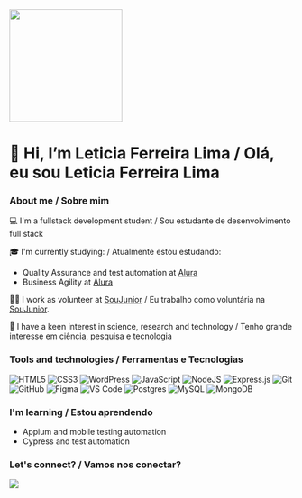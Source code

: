 
<img src= "https://github.com/LeticiaFerreiraLima/LeticiaFerreiraLima/assets/125087258/7f654ea5-249f-4bb6-a6b3-9f05df68aefe" width= 200px>

# 👋 Hi, I’m Leticia Ferreira Lima / Olá, eu sou Leticia Ferreira Lima

### About me / Sobre mim

💻 I'm a  fullstack development student / Sou estudante de desenvolvimento full stack

🎓 I'm currently studying: / Atualmente estou estudando:
* Quality Assurance and test automation at [Alura](https://www.alura.com.br/escola-front-end?gclid=Cj0KCQjwho-lBhC_ARIsAMpgModi78hJKa-tu4bt-rO6C-JOEKYGgfvfk3JbHDTdEITI-kLHSwKthPYaAr7tEALw_wcB)
* Business Agility at [Alura](https://www.alura.com.br/formacao-business-agility?gclid=Cj0KCQjwho-lBhC_ARIsAMpgModi9YRpBvsw9l4htGPf2bH7cjxPZm2i9l48CdFPFe21umLQAsqb1wgaAn9EEALw_wcB)

👩‍💻 I work as volunteer at [SouJunior](https://www.soujunior.tech/) / Eu trabalho como voluntária na [SouJunior](https://www.soujunior.tech/). 

🔎 I have a keen interest in science, research and technology / Tenho grande interesse em ciência, pesquisa e tecnologia

### Tools and technologies / Ferramentas e Tecnologias

![HTML5](https://img.shields.io/badge/html5-%23E34F26.svg?style=for-the-badge&logo=html5&logoColor=white)
![CSS3](https://img.shields.io/badge/css3-%231572B6.svg?style=for-the-badge&logo=css3&logoColor=white)
![WordPress](https://img.shields.io/badge/WordPress-%23117AC9.svg?style=for-the-badge&logo=WordPress&logoColor=white)
![JavaScript](https://img.shields.io/badge/javascript-%23323330.svg?style=for-the-badge&logo=javascript&logoColor=%23F7DF1E)
![NodeJS](https://img.shields.io/badge/node.js-6DA55F?style=for-the-badge&logo=node.js&logoColor=white)
![Express.js](https://img.shields.io/badge/express.js-%23404d59.svg?style=for-the-badge&logo=express&logoColor=%2361DAFB)
![Git](https://img.shields.io/badge/git-%23F05033.svg?style=for-the-badge&logo=git&logoColor=white)
![GitHub](https://img.shields.io/badge/github-%23121011.svg?style=for-the-badge&logo=github&logoColor=white)
![Figma](https://img.shields.io/badge/figma-%23F24E1E.svg?style=for-the-badge&logo=figma&logoColor=white)
![VS Code](https://img.shields.io/badge/VS%20Code-0078d7.svg?style=for-the-badge&logo=visual-studio-code&logoColor=white)
![Postgres](https://img.shields.io/badge/postgres-%23316192.svg?style=for-the-badge&logo=postgresql&logoColor=white)
![MySQL](https://img.shields.io/badge/mysql-%2300f.svg?style=for-the-badge&logo=mysql&logoColor=white)
![MongoDB](https://img.shields.io/badge/MongoDB-%234ea94b.svg?style=for-the-badge&logo=mongodb&logoColor=white)


### I'm learning / Estou aprendendo 

- Appium and mobile testing automation
- Cypress and test automation

### Let's connect? / Vamos nos conectar?

<a href="https://www.linkedin.com/in/leticia-ferreira-lima/" target="_blank"><img src="https://img.shields.io/badge/-LinkedIn-%230077B5?style=for-the-badge&logo=linkedin&logoColor=white" target="_blank"></a>   


